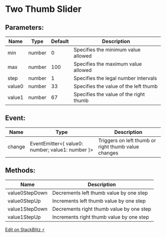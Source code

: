 # Two Thumb Slider

## Parameters:

| **Name** | **Type** | **Default** | **Description**                        |
| -------- | -------- | ----------- | -------------------------------------- |
| min      | number   | 0           | Specifies the minimum value allowed    |
| max      | number   | 100         | Specifies the maximum value allowed    |
| step     | number   | 1           | Specifies the legal number intervals   |
| value0   | number   | 33          | Specifies the value of the left thumb  |
| value1   | number   | 67          | Specifies the value of the right thumb |

## Event:

| **Name** | **Type**                                         | **Description**                                     |
| -------- | ------------------------------------------------ | --------------------------------------------------- |
| change   | EventEmitter<{ value0: number; value1: number }> | Triggers on left thumb or right thumb value changes |

## Methods:

| **Name**       | **Description**                          |
| -------------- | ---------------------------------------- |
| value0StepDown | Decrements left thumb value by one step  |
| value0StepUp   | Increments left thumb value by one step  |
| value1StepDown | Decrements right thumb value by one step |
| value1StepUp   | Increments right thumb value by one step |

[Edit on StackBlitz ⚡️](https://stackblitz.com/edit/two-thumb-slider)

